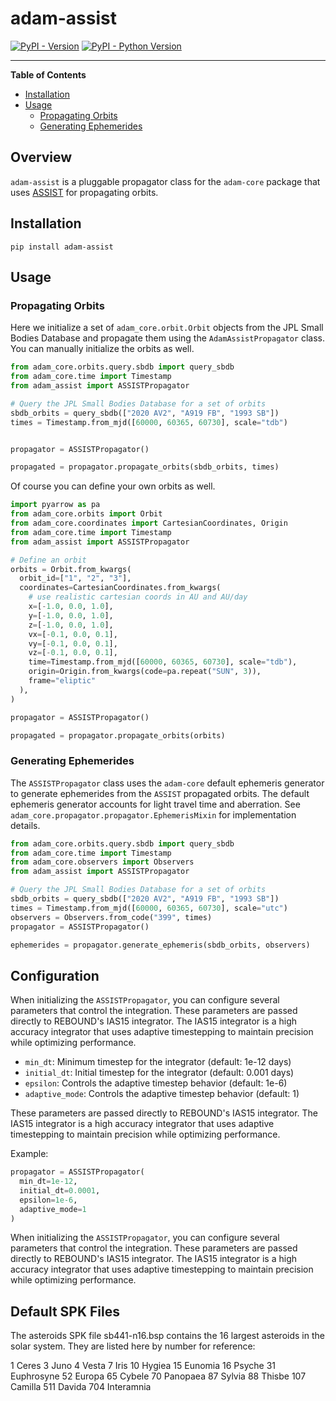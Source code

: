 # adam-assist

[![PyPI - Version](https://img.shields.io/pypi/v/adam-assist.svg)](https://pypi.org/project/adam-assist)
[![PyPI - Python Version](https://img.shields.io/pypi/pyversions/adam-assist.svg)](https://pypi.org/project/adam-assist)

-----

**Table of Contents**


- [Installation](#installation)
- [Usage](#usage)
  - [Propagating Orbits](#propagating-orbits)
  - [Generating Ephemerides](#generating-ephemerides)


## Overview
`adam-assist` is a pluggable propagator class for the `adam-core` package that uses [ASSIST](https://github.com/matthewholman/assist) for propagating orbits.


## Installation

```console
pip install adam-assist
```

## Usage

### Propagating Orbits

Here we initialize a set of `adam_core.orbit.Orbit` objects from the JPL Small Bodies Database and propagate them using the `AdamAssistPropagator` class. You can manually initialize the orbits as well.

```python
from adam_core.orbits.query.sbdb import query_sbdb
from adam_core.time import Timestamp
from adam_assist import ASSISTPropagator

# Query the JPL Small Bodies Database for a set of orbits
sbdb_orbits = query_sbdb(["2020 AV2", "A919 FB", "1993 SB"])
times = Timestamp.from_mjd([60000, 60365, 60730], scale="tdb")


propagator = ASSISTPropagator()

propagated = propagator.propagate_orbits(sbdb_orbits, times)
```

Of course you can define your own orbits as well.

```python
import pyarrow as pa
from adam_core.orbits import Orbit
from adam_core.coordinates import CartesianCoordinates, Origin
from adam_core.time import Timestamp
from adam_assist import ASSISTPropagator

# Define an orbit
orbits = Orbit.from_kwargs(
  orbit_id=["1", "2", "3"],
  coordinates=CartesianCoordinates.from_kwargs(
    # use realistic cartesian coords in AU and AU/day
    x=[-1.0, 0.0, 1.0],
    y=[-1.0, 0.0, 1.0],
    z=[-1.0, 0.0, 1.0],
    vx=[-0.1, 0.0, 0.1],
    vy=[-0.1, 0.0, 0.1],
    vz=[-0.1, 0.0, 0.1],
    time=Timestamp.from_mjd([60000, 60365, 60730], scale="tdb"),
    origin=Origin.from_kwargs(code=pa.repeat("SUN", 3)),
    frame="eliptic"
  ),
)

propagator = ASSISTPropagator()

propagated = propagator.propagate_orbits(orbits)
```

### Generating Ephemerides

The `ASSISTPropagator` class uses the `adam-core` default ephemeris generator to generate ephemerides from the `ASSIST` propagated orbits. The default ephemeris generator accounts for light travel time and aberration. See `adam_core.propagator.propagator.EphemerisMixin` for implementation details.


```python
from adam_core.orbits.query.sbdb import query_sbdb
from adam_core.time import Timestamp
from adam_core.observers import Observers
from adam_assist import ASSISTPropagator

# Query the JPL Small Bodies Database for a set of orbits
sbdb_orbits = query_sbdb(["2020 AV2", "A919 FB", "1993 SB"])
times = Timestamp.from_mjd([60000, 60365, 60730], scale="utc")
observers = Observers.from_code("399", times)
propagator = ASSISTPropagator()

ephemerides = propagator.generate_ephemeris(sbdb_orbits, observers)
```

## Configuration

When initializing the `ASSISTPropagator`, you can configure several parameters that control the integration. 
These parameters are passed directly to REBOUND's IAS15 integrator. The IAS15 integrator is a high accuracy integrator that uses adaptive timestepping to maintain precision while optimizing performance.

- `min_dt`: Minimum timestep for the integrator (default: 1e-12 days)
- `initial_dt`: Initial timestep for the integrator (default: 0.001 days)
- `epsilon`: Controls the adaptive timestep behavior (default: 1e-6)
- `adaptive_mode`: Controls the adaptive timestep behavior (default: 1)

These parameters are passed directly to REBOUND's IAS15 integrator. The IAS15 integrator is a high accuracy integrator that uses adaptive timestepping to maintain precision while optimizing performance.

Example:

```python
propagator = ASSISTPropagator(
  min_dt=1e-12,
  initial_dt=0.0001,
  epsilon=1e-6,
  adaptive_mode=1
)
```

When initializing the `ASSISTPropagator`, you can configure several parameters that control the integration. 
These parameters are passed directly to REBOUND's IAS15 integrator. The IAS15 integrator is a high accuracy integrator that uses adaptive timestepping to maintain precision while optimizing performance.

## Default SPK Files

The asteroids SPK file sb441-n16.bsp contains the 16 largest asteroids in the solar system. They are listed here by number for reference:

1 Ceres
3 Juno
4 Vesta
7 Iris
10 Hygiea
15 Eunomia
16 Psyche
31 Euphrosyne
52 Europa
65 Cybele
70 Panopaea
87 Sylvia
88 Thisbe
107 Camilla
511 Davida
704 Interamnia